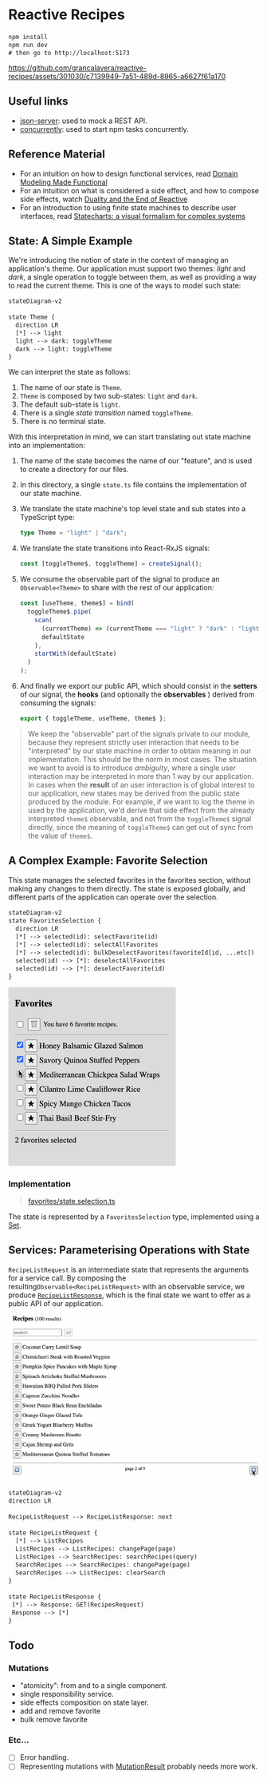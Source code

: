 # Reactive Recipes

```
npm install
npm run dev
# then go to http://localhost:5173
```

https://github.com/grancalavera/reactive-recipes/assets/301030/c7139949-7a51-489d-8965-a6627f61a170

## Useful links

- [json-server](https://github.com/typicode/json-server): used to mock a REST API.
- [concurrently](https://github.com/open-cli-tools/concurrently): used to start npm tasks concurrently.

## Reference Material

- For an intuition on how to design functional services, read [Domain Modeling Made Functional](https://pragprog.com/titles/swdddf/domain-modeling-made-functional/)
- For an intuition on what is considered a side effect, and how to compose side effects, watch [Duality and the End of Reactive](https://youtu.be/SVYGmGYXLpY?si=SC6OFZWVsHUSIXEBb)
- For an introduction to using finite state machines to describe user interfaces, read [Statecharts: a visual formalism for complex systems](https://www.sciencedirect.com/science/article/pii/0167642387900359)

## State: A Simple Example

We're introducing the notion of state in the context of managing an application's theme. Our application must support two themes: _light_ and _dark_, a single operation to toggle between them, as well as providing a way to read the current theme. This is one of the ways to model such state:

```mermaid
stateDiagram-v2

state Theme {
  direction LR
  [*] --> light
  light --> dark: toggleTheme
  dark --> light: toggleTheme
}
```

We can interpret the state as follows:

1. The name of our state is `Theme`.
1. `Theme` is composed by two sub-states: `light` and `dark`.
1. The default sub-state is `light`.
1. There is a single _state transition_ named `toggleTheme`.
1. There is no terminal state.

With this interpretation in mind, we can start translating out state machine into an implementation:

1. The name of the state becomes the name of our "feature", and is used to create a directory for our files.
1. In this directory, a single `state.ts` file contains the implementation of our state machine.
1. We translate the state machine's top level state and sub states into a TypeScript type:
   ```typescript
   type Theme = "light" | "dark";
   ```
1. We translate the state transitions into React-RxJS signals:

   ```typescript
   const [toggleTheme$, toggleTheme] = createSignal();
   ```

1. We consume the observable part of the signal to produce an `Observable<Theme>` to share with the rest of our application:

   ```typescript
   const [useTheme, theme$] = bind(
     toggleTheme$.pipe(
       scan(
         (currentTheme) => (currentTheme === "light" ? "dark" : "light"),
         defaultState
       ),
       startWith(defaultState)
     )
   );
   ```

1. And finally we export our public API, which should consist in the **setters** of our signal, the **hooks** (and optionally the **observables** ) derived from consuming the signals:
   ```typescript
   export { toggleTheme, useTheme, theme$ };
   ```

> We keep the "observable" part of the signals private to our module, because they represent strictly user interaction that needs to be "interpreted" by our state machine in order to obtain meaning in our implementation. This should be the norm in most cases.
> The situation we want to avoid is to introduce _ambiguity_, where a single user interaction may be interpreted in more than 1 way by our application. In cases when the **result** of an user interaction is of global interest to our application, new states may be derived from the public state produced by the module.
> For example, if we want to log the theme in used by the application, we'd derive that side effect from the already interpreted `theme$` observable, and not from the `toggleTheme$` signal directly, since the meaning of `toggleTheme$` can get out of sync from the value of `theme$`.

## A Complex Example: Favorite Selection

This state manages the selected favorites in the favorites section, without making any changes to them directly. The state is exposed globally, and different parts of the application can operate over the selection.

```mermaid
stateDiagram-v2
state FavoritesSelection {
  direction LR
  [*] --> selected(id): selectFavorite(id)
  [*] --> selected(id): selectAllFavorites
  [*] --> selected(id): bulkDeselectFavorites(favoriteId[id, ...etc])
  selected(id) --> [*]: deselectAllFavorites
  selected(id) --> [*]: deselectFavorite(id)
}
```

![Favorites Selection](./docs/favorite-selection.gif)

### Implementation

> [favorites/state.selection.ts](./src/favorites-manager/state.ts)

The state is represented by a `FavoritesSelection` type, implemented using a [Set](https://developer.mozilla.org/en-US/docs/Web/JavaScript/Reference/Global_Objects/Set).

## Services: Parameterising Operations with State

`RecipeListRequest` is an intermediate state that represents the arguments for a service call. By composing the resulting`Observable<RecipeListRequest>` with an observable service, we produce [`RecipeListResponse`](src/recipes/model.ts), which is the final state we want to offer as a public API of our application.

![Listing and searching recipes](./docs/list-recipes.gif)

```mermaid
stateDiagram-v2
direction LR

RecipeListRequest --> RecipeListResponse: next

state RecipeListRequest {
  [*] --> ListRecipes
  ListRecipes --> ListRecipes: changePage(page)
  ListRecipes --> SearchRecipes: searchRecipes(query)
  SearchRecipes --> SearchRecipes: changePage(page)
  SearchRecipes --> ListRecipes: clearSearch
}

state RecipeListResponse {
 [*] --> Response: GET(RecipesRequest)
 Response --> [*]
}
```

## Todo

### Mutations

- "atomicity": from and to a single component.
- single responsibility service.
- side effects composition on state layer.
- add and remove favorite
- bulk remove favorite

### Etc...

- [ ] Error handling.
- [ ] Representing mutations with [MutationResult](src/lib/mutation.ts) probably needs more work.
